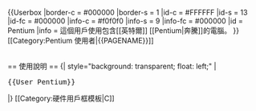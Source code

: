 {{Userbox
  |border-c = #000000
  |border-s = 1
  |id-c     = #FFFFFF
  |id-s     = 13
  |id-fc    = #000000
  |info-c   = #f0f0f0
  |info-s   = 9
  |info-fc  = #000000
  |id       = Pentium
  |info     = 這個用戶使用包含[[英特爾]] [[Pentium|奔騰]]的電腦。
}}
<includeonly>[[Category:Pentium 使用者|{{PAGENAME}}]]</includeonly>
<noinclude>
<div style="clear: both; float: left;"></div>
<br>
== 使用說明 ==
{| style="background: transparent; float: left;"
|<pre>{{User Pentium}}</pre>
|}
[[Category:硬件用戶框模板|C]]
</noinclude>